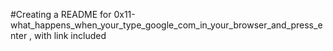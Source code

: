 #Creating a README for 0x11-what_happens_when_your_type_google_com_in_your_browser_and_press_enter , with link included
